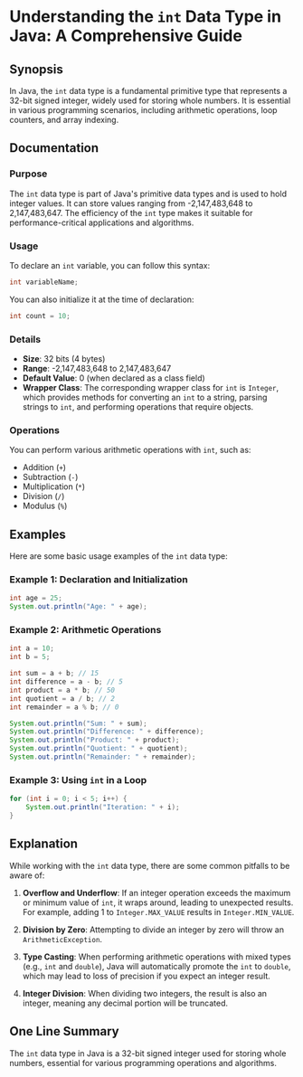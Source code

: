 <!--
Meta Description: # Understanding the `int` Data Type in Java: A Comprehensive Guide ## Synopsis In Java, the `int` data type is a fundamental primitive type that repre...
Meta Keywords: int, integer, java, type, data
-->

# Understanding the `int` Data Type in Java: A Comprehensive Guide

## Synopsis
In Java, the `int` data type is a fundamental primitive type that represents a 32-bit signed integer, widely used for storing whole numbers. It is essential in various programming scenarios, including arithmetic operations, loop counters, and array indexing.

## Documentation
### Purpose
The `int` data type is part of Java's primitive data types and is used to hold integer values. It can store values ranging from -2,147,483,648 to 2,147,483,647. The efficiency of the `int` type makes it suitable for performance-critical applications and algorithms.

### Usage
To declare an `int` variable, you can follow this syntax:

```java
int variableName;
```

You can also initialize it at the time of declaration:

```java
int count = 10;
```

### Details
- **Size**: 32 bits (4 bytes)
- **Range**: -2,147,483,648 to 2,147,483,647
- **Default Value**: 0 (when declared as a class field)
- **Wrapper Class**: The corresponding wrapper class for `int` is `Integer`, which provides methods for converting an `int` to a string, parsing strings to `int`, and performing operations that require objects.

### Operations
You can perform various arithmetic operations with `int`, such as:
- Addition (`+`)
- Subtraction (`-`)
- Multiplication (`*`)
- Division (`/`)
- Modulus (`%`)

## Examples
Here are some basic usage examples of the `int` data type:

### Example 1: Declaration and Initialization

```java
int age = 25;
System.out.println("Age: " + age);
```

### Example 2: Arithmetic Operations

```java
int a = 10;
int b = 5;

int sum = a + b; // 15
int difference = a - b; // 5
int product = a * b; // 50
int quotient = a / b; // 2
int remainder = a % b; // 0

System.out.println("Sum: " + sum);
System.out.println("Difference: " + difference);
System.out.println("Product: " + product);
System.out.println("Quotient: " + quotient);
System.out.println("Remainder: " + remainder);
```

### Example 3: Using `int` in a Loop

```java
for (int i = 0; i < 5; i++) {
    System.out.println("Iteration: " + i);
}
```

## Explanation
While working with the `int` data type, there are some common pitfalls to be aware of:

1. **Overflow and Underflow**: If an integer operation exceeds the maximum or minimum value of `int`, it wraps around, leading to unexpected results. For example, adding 1 to `Integer.MAX_VALUE` results in `Integer.MIN_VALUE`.

2. **Division by Zero**: Attempting to divide an integer by zero will throw an `ArithmeticException`.

3. **Type Casting**: When performing arithmetic operations with mixed types (e.g., `int` and `double`), Java will automatically promote the `int` to `double`, which may lead to loss of precision if you expect an integer result.

4. **Integer Division**: When dividing two integers, the result is also an integer, meaning any decimal portion will be truncated.

## One Line Summary
The `int` data type in Java is a 32-bit signed integer used for storing whole numbers, essential for various programming operations and algorithms.